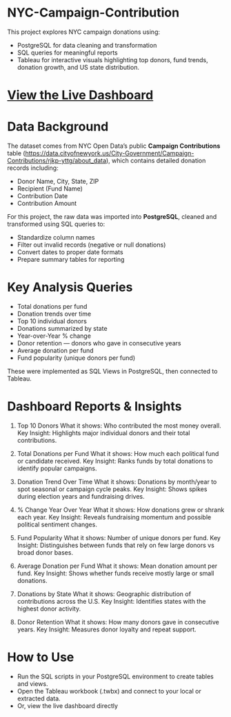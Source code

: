 # NYC-Campaign-Contribution
This project explores NYC campaign donations using:
- PostgreSQL for data cleaning and transformation
- SQL queries for meaningful reports
- Tableau for interactive visuals highlighting top donors, fund trends, donation growth, and US state distribution.

# [View the Live Dashboard](https://public.tableau.com/app/profile/narayani.bakhati6251/viz/NYC_Campaign_Contribution_dashboard/Dashboard2?publish=yes)

# Data Background

The dataset comes from NYC Open Data’s public **Campaign Contributions** table (https://data.cityofnewyork.us/City-Government/Campaign-Contributions/rjkp-yttg/about_data), which contains detailed donation records including:
- Donor Name, City, State, ZIP
- Recipient (Fund Name)
- Contribution Date
- Contribution Amount

For this project, the raw data was imported into **PostgreSQL**, cleaned and transformed using SQL queries to:
- Standardize column names
- Filter out invalid records (negative or null donations)
- Convert dates to proper date formats
- Prepare summary tables for reporting

# Key Analysis Queries
- Total donations per fund
- Donation trends over time
- Top 10 individual donors
- Donations summarized by state
- Year-over-Year % change
- Donor retention — donors who gave in consecutive years
- Average donation per fund
- Fund popularity (unique donors per fund)

These were implemented as SQL Views in PostgreSQL, then connected to Tableau.

# Dashboard Reports & Insights

1. Top 10 Donors
What it shows: Who contributed the most money overall.
Key Insight: Highlights major individual donors and their total contributions.

2. Total Donations per Fund
What it shows: How much each political fund or candidate received.
Key Insight: Ranks funds by total donations to identify popular campaigns.

3. Donation Trend Over Time
What it shows: Donations by month/year to spot seasonal or campaign cycle peaks.
Key Insight: Shows spikes during election years and fundraising drives.

4. % Change Year Over Year
What it shows: How donations grew or shrank each year.
Key Insight: Reveals fundraising momentum and possible political sentiment changes.

5. Fund Popularity
What it shows: Number of unique donors per fund.
Key Insight: Distinguishes between funds that rely on few large donors vs broad donor bases.

6. Average Donation per Fund
What it shows: Mean donation amount per fund.
Key Insight: Shows whether funds receive mostly large or small donations.

7. Donations by State
What it shows: Geographic distribution of contributions across the U.S.
Key Insight: Identifies states with the highest donor activity.

8. Donor Retention
What it shows: How many donors gave in consecutive years.
Key Insight: Measures donor loyalty and repeat support.

# How to Use

- Run the SQL scripts in your PostgreSQL environment to create tables and views.
- Open the Tableau workbook (.twbx) and connect to your local or extracted data.
- Or, view the live dashboard directly
